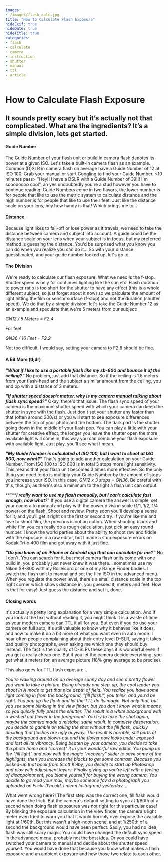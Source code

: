 ```yaml
---
images:
- /images/flash_calc.jpg
title: "How to Calculate Flash Exposure"
hideExif: true
hideDate: true
hideTitle: true
categories:
- flash
- calculate
- camera
- instruction
- shutter
- manual
- ttl
- article
---
```

# How to Calculate Flash Exposure
## It sounds pretty scary but it’s actually not that complicated. What are the ingredients? It’s a simple division, lets get started.

#### **Guide Number**

The Guide Number of your flash unit or build in camera flash denotes its power at a given ISO. Let's take a built-in camera flash as an example. Common (D)SLR in camera flash on average have a Guide Number of 12 at ISO 100. Grab your manual or start Googling to find your Guide Number. <10 minutes pass> "Hey!! I have a DSLR with a Guide Number of 39!!! I'm soooooooo cool", ah yes undoubtedly you're a stud however you have to continue reading: Guide Numbers come in two flavors, the lower number is for people that like to use the metric system to calculate distance and the high number is for people that like to use their feet. Just like the distance scale on your lens, hey how handy is that! Which brings me to...

#### **Distance**

Because light likes to fall-off or lose power as it travels, we need to take the distance between camera and subject into account. A guide could be the distance scale on your lens when your subject is in focus, but my preferred method is guessing the distance. You'd be surprised what you know you can do when you realize you can do it... So with your distance guesstimated, and your guide number looked up, let's go to.

#### **The Division**

We're ready to calculate our flash exposure! What we need is the f-stop. Shutter speed is only for continues lighting like the sun etc. Flash duration to power ratio is too short for the shutter to have any effect (this is a whole different subject, so just forget about it now) so we calculate the amount of light hitting the film or sensor surface (f-stop) and not the duration (shutter speed). We do that by a simple division, let's take the Guide Number 12 as an example and speculate that we're 5 meters from our subject:

*GN12 / 5 Meters = F2.4*

For feet:

*GN36 / 16 Feet = F2.2*

Not too difficult, I would say, setting your camera to F2.8 should be fine.

#### **A Bit More (tl;dr)**

***"What if I like to use a portable flash like my sb-800 and bounce it of the ceiling?"*** No problem, just add that distance. So if the ceiling is 1.5 meters from your flash-head and the subject a similar amount from the ceiling, you end op with a distance of 3 meters.

***"If shutter speed doesn't matter, why is my camera manual talking about flash sync speed?"*** Okay, there's that issue. The flash sync speed of your camera is the maximum shutter speed with which your camera can keep the shutter in sync with the flash. Just don't set your shutter any faster than that (often around 200/s) or you will start to see exposure differences between the top of your photo and the bottom. The dark part is the shutter going down in the middle of your flash pop. You can play a little with your shutter for creative effect, the longer you leave the shutter open the more available light will come in, this way you can combine your flash exposure with available light. Just play, you'll see what I mean.

***"My Guide Number is calculated at ISO 100, but I want to shoot at ISO 800, now what?"*** That's going to add another calculation on your Guide Number. From ISO 100 to ISO 800 is in total 3 stops more light sensitivity. This means that your flash unit becomes 3 times more effective. So the only thing you need to do is multiply your Guide Number by the amount of stops you increase your ISO. In this case, *GN12 x 3 stops = GN36*. Be careful with this, though, as there's also a minimum to the light a flash unit can output.

**"*****I really want to use my flash manually, but I can't calculate fast enough, now what?***" If you use a digital camera the answer is simple, set your camera to manual and play with the power division scale (1/1, 1/2, 1/4 power) on the flash. Shoot and review. Pretty soon you'll develop a sense for it, and you'll get it right on the first or second try. If you're like me and love to shoot film, the previous is not an option. When shooting black and white film you can really do a rough calculation, just pick an easy round number. I know the world parties about the ability to shoot raw and fiddle with the exposure in a raw editor, but I made 5 stop exposure errors on Kodak Tri-x 400 film and got away with it just fine.

***"Do you know of an iPhone or Android app that can calculate for me?"*** No I don't. You can search for it, but most camera flash units come with one build in, you probably just never knew it was there. I sometimes use my Nikon SB-800 with my Rolleicord or one of my Range Finder bodies. I switch the flash unit to manual and set the film ISO in the advanced menu. When you regulate the power level, there's a small distance scale in the top right corner which shows distance in, you guessed it, meters and feet. How is that for easy! Just guess the distance and set it, done.

#### **Closing words**

It's actually a pretty long explanation for a very simple calculation. And if you look at the text without reading it, you might think it is a waste of time as your modern camera can TTL it all for you. But even if you do use your camera on full auto, it's still valuable to know why it behaves like it does, and how to make it do a bit more of what you want even in auto mode. I hear often people complaining about their entry level D-SLR, saying it takes bad quality photographs, even asking me which one they should buy instead. The fact is the quality of D-SLRs these days it is wonderful even if you get a really cheap one. But if you let the camera decide everything, you get what it meters for, an average picture (18% gray average to be precise).

This also goes for TTL flash exposure...

*You're walking around on an average sunny day and see a pretty flower you want to take a picture. Being already one step-up, the cool leader you shoot in A mode to get that nice depth of field. You realize you have some light coming in from the background, "fill flash!", you think, and you'd be right. You pop up the flash and let the TTL do its magic. Not only that, but you see some blinking in the view finder, but you don't know what it means, so you quickly fully press the shutter. The result is a white background with a washed out flower in the foreground. You try to take the shot again, maybe the camera made a mistake, same result. In complete desperation, you decide to gamble on taking the shot without the fill flash, quickly deciding that flashes are ugly anyway. The result is horrible, still parts of the background are blown-out and the flower now looks under exposed and lost all its vibrancy. Being beaten by your camera, you decide to take the photo home and "correct" it in your wonderful raw editor. You pump up the "fill light" and play with the magic "recovery" slider to save some of the highlights, then you increase the blacks to get some contrast. Because you picked-up that book from Scott Kelby, you decide to start up Photoshop and play with adjustment layers. Finally giving up you're left with a feeling of disappointment, you blame yourself for buying the wrong camera. You decide to go read your mail, maybe someone fav'd a photograph you uploaded on Flickr (I'm old, I mean Instagram) yesterday....*

What went wrong here?! The first step was the correct one, fill flash would have done the trick. But the camera's default setting to sync at 1/60th of a second when doing flash exposures was not right for this particular case! By blinking the exposure calculation in the view finder, the camera's light meter even tried to warn you that it would horribly over expose the available light at 1/60th. But this wasn't a high-noon scene, and at 1/250th of a second the background would have been perfect. Sadly, you had no idea, flash was still scary magic. You could have changed the default sync speed in the advanced menu, probably not the best idea. Or you could have switched your camera to manual and decide about the shutter speed yourself. You would have done that because you know what makes a flash exposure and an ambient exposure and how those two relate to each other.
